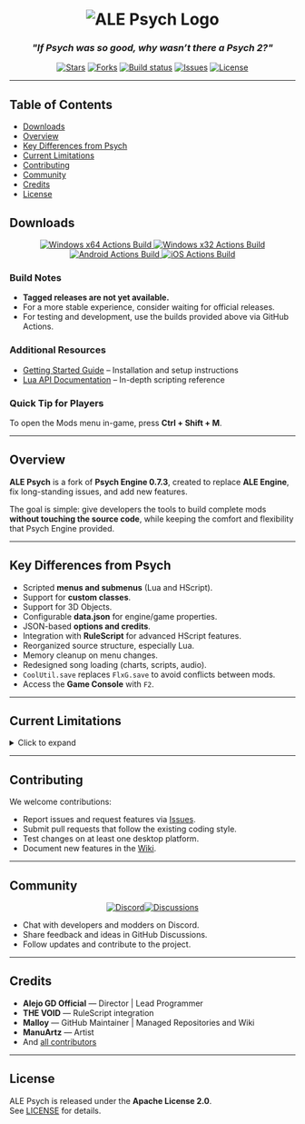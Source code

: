 <h1 align="center">
  <img src="art/githubLogo.png" alt="ALE Psych Logo">
</h1>

<h3 align="center"><em><strong>"If Psych was so good, why wasn’t there a Psych 2?"</strong></em></h3>

<p align="center">
  <a href="https://github.com/ALE-Psych-Crew/ALE-Psych/stargazers"><img alt="Stars" src="https://img.shields.io/github/stars/ALE-Psych-Crew/ALE-Psych?style=flat-square"></a> <a href="https://github.com/ALE-Psych-Crew/ALE-Psych/network/members"><img alt="Forks" src="https://img.shields.io/github/forks/ALE-Psych-Crew/ALE-Psych?style=flat-square"></a> <a href="https://github.com/ALE-Psych-Crew/ALE-Psych/actions"><img alt="Build status" src="https://img.shields.io/github/actions/workflow/status/ALE-Psych-Crew/ALE-Psych/windows.yml?style=flat-square&label=build"></a> <a href="https://github.com/ALE-Psych-Crew/ALE-Psych/issues"><img alt="Issues" src="https://img.shields.io/github/issues/ALE-Psych-Crew/ALE-Psych?style=flat-square"></a> <a href="https://github.com/ALE-Psych-Crew/ALE-Psych/blob/main/LICENSE"><img alt="License" src="https://img.shields.io/github/license/ALE-Psych-Crew/ALE-Psych?style=flat-square"></a>
</p>

---

## Table of Contents
- [Downloads](#downloads)
- [Overview](#overview)
- [Key Differences from Psych](#key-differences-from-psych)
- [Current Limitations](#current-limitations)
- [Contributing](#contributing)
- [Community](#community)
- [Credits](#credits)
- [License](#license)

## Downloads

<p align="center">
  <a href="https://nightly.link/ALE-Psych-Crew/ALE-Psych/workflows/windows-build.yaml/main/Windows%20Build.zip">
    <img alt="Windows x64 Actions Build"
      src="https://img.shields.io/badge/Windows%20x64-Actions%20Build-0078D6?logo=windows&logoColor=white&style=for-the-badge">
  </a>

  <a href="https://nightly.link/ALE-Psych-Crew/ALE-Psych/workflows/windows-build-32.yaml/main/Windows%20Build%20%2832%20Bits%29.zip">
    <img alt="Windows x32 Actions Build"
      src="https://img.shields.io/badge/Windows%20x32-Actions%20Build-00A4EF?logo=windows&logoColor=white&style=for-the-badge">
  </a>

  <a href="https://nightly.link/ALE-Psych-Crew/ALE-Psych/workflows/android-build.yaml/main/Android%20Build.zip">
    <img alt="Android Actions Build"
      src="https://img.shields.io/badge/Android-Actions%20Build-3DDC84?logo=android&logoColor=white&style=for-the-badge">
  </a>

  <a href="https://nightly.link/ALE-Psych-Crew/ALE-Psych/workflows/ios-build.yaml/main/iOS%20Build.zip">
    <img alt="iOS Actions Build"
      src="https://img.shields.io/badge/iOS-Actions%20Build-000000?logo=apple&logoColor=white&style=for-the-badge">
  </a>
</p>

### Build Notes

- **Tagged releases are not yet available.**  
- For a more stable experience, consider waiting for official releases.  
- For testing and development, use the builds provided above via GitHub Actions.  

### Additional Resources

- [Getting Started Guide](https://github.com/ALE-Psych-Crew/ALE-Psych/wiki) – Installation and setup instructions  
- [Lua API Documentation](https://github.com/ALE-Psych-Crew/ALE-Psych/blob/main/docs/lua/Home.md) – In-depth scripting reference

### Quick Tip for Players

To open the Mods menu in-game, press **Ctrl + Shift + M**.

---

## Overview
**ALE Psych** is a fork of **Psych Engine 0.7.3**, created to replace **ALE Engine**, fix long-standing issues, and add new features.  

The goal is simple: give developers the tools to build complete mods **without touching the source code**, while keeping the comfort and flexibility that Psych Engine provided.  

---

## Key Differences from Psych

- Scripted **menus and submenus** (Lua and HScript).  
- Support for **custom classes**.  
- Support for 3D Objects.
- Configurable **data.json** for engine/game properties.  
- JSON-based **options and credits**.  
- Integration with **RuleScript** for advanced HScript features.  
- Reorganized source structure, especially Lua.  
- Memory cleanup on menu changes.  
- Redesigned song loading (charts, scripts, audio).  
- `CoolUtil.save` replaces `FlxG.save` to avoid conflicts between mods.  
- Access the **Game Console** with `F2`.  

---

## Current Limitations
<details>
  <summary>Click to expand</summary>

- Editors are unstable and may crash. Use Psych 0.7.3 for editor work.  
- Some performance issues may still exist.  
- Documentation is incomplete.  
- Certain HScript/Lua functions are missing.  
- Transitions, pause menu, game over, and default songs are not fully customizable.  
- Original week backgrounds are still in source; planned rewrite in HScript.  
- Options menu rewrite and note color customization are pending.  
- More Lua functions and extensible classes are planned.  

</details>

---

## Contributing
We welcome contributions:  

- Report issues and request features via [Issues](https://github.com/ALE-Engine-Crew/ALE-Psych/issues).  
- Submit pull requests that follow the existing coding style.  
- Test changes on at least one desktop platform.  
- Document new features in the [Wiki](https://github.com/ALE-Psych-Crew/ALE-Psych/wiki).  

---

## Community

<p align="center">
  <a href="https://discord.gg/NP4U9CUrsH"><img alt="Discord" src="https://img.shields.io/discord/1285303468772425779?label=Discord&logo=discord&logoColor=white&color=5865F2"></a><a href="https://github.com/ALE-Psych-Crew/ALE-Psych/discussions"><img alt="Discussions" src="https://img.shields.io/badge/GitHub-Discussions-blue?logo=github"></a>
</p>


- Chat with developers and modders on Discord.  
- Share feedback and ideas in GitHub Discussions.  
- Follow updates and contribute to the project.  

---

## Credits
- **Alejo GD Official** — Director | Lead Programmer  
- **THE VOID** — RuleScript integration
- **Malloy** — GitHub Maintainer | Managed Repositories and Wiki
- **ManuArtz** — Artist
- And [all contributors](https://github.com/ALE-Psych-Crew/ALE-Psych/graphs/contributors)  

---

## License
ALE Psych is released under the **Apache License 2.0**.  
See [LICENSE](LICENSE) for details.  
